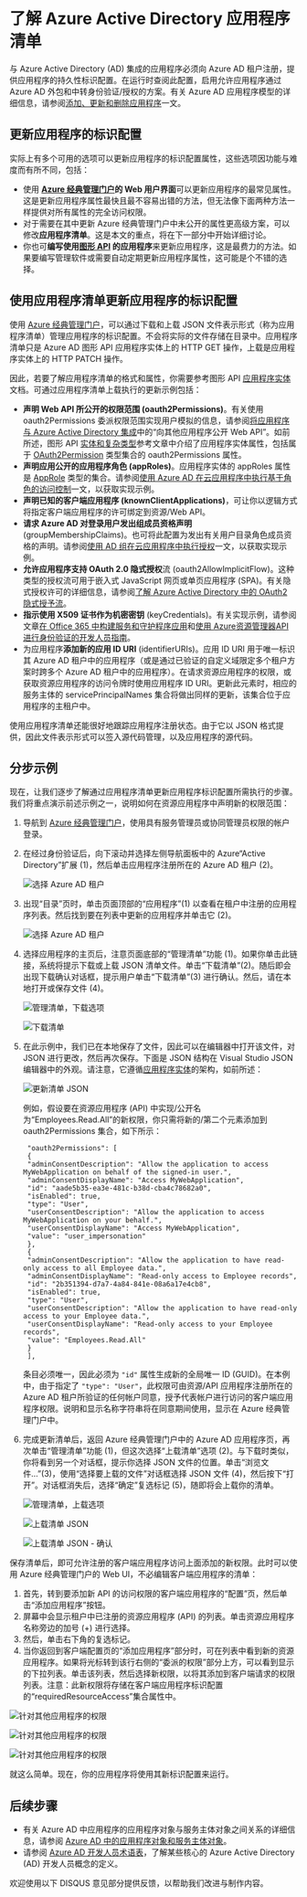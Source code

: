 <properties
    pageTitle="了解 Azure Active Directory 应用程序清单 | Azure"
    description="详细介绍 Azure Active Directory 应用程序清单，该清单表示 Azure AD 租户中的应用程序标识配置，并方便实现 OAuth 授权、许可体验和其他功能。"
    services="active-directory"
    documentationcenter=""
    author="bryanla"
    manager="mbaldwin"
    editor="" />
<tags
    ms.assetid="4804f3d4-0ff1-4280-b663-f8f10d54d184"
    ms.service="active-directory"
    ms.devlang="na"
    ms.topic="article"
    ms.tgt_pltfrm="na"
    ms.workload="identity"
    ms.date="02/08/2017"
    wacn.date="03/13/2017"
    ms.author="dkershaw;bryanla" />

# 了解 Azure Active Directory 应用程序清单
与 Azure Active Directory (AD) 集成的应用程序必须向 Azure AD 租户注册，提供应用程序的持久性标识配置。在运行时查阅此配置，启用允许应用程序通过 Azure AD 外包和中转身份验证/授权的方案。有关 Azure AD 应用程序模型的详细信息，请参阅[添加、更新和删除应用程序][ADD-UPD-RMV-APP]一文。

## 更新应用程序的标识配置
实际上有多个可用的选项可以更新应用程序的标识配置属性，这些选项因功能与难度而有所不同，包括：

- 使用 **[Azure 经典管理门户][AZURE-CLASSIC-PORTAL]的 Web 用户界面**可以更新应用程序的最常见属性。这是更新应用程序属性最快且最不容易出错的方法，但无法像下面两种方法一样提供对所有属性的完全访问权限。
- 对于需要在其中更新 Azure 经典管理门户中未公开的属性更高级方案，可以修改**应用程序清单**。这是本文的重点，将在下一部分中开始详细讨论。
- 你也可**编写使用[图形 API][GRAPH-API] 的应用程序**来更新应用程序，这是最费力的方法。如果要编写管理软件或需要自动定期更新应用程序属性，这可能是个不错的选择。

## 使用应用程序清单更新应用程序的标识配置
使用 [Azure 经典管理门户][AZURE-CLASSIC-PORTAL]，可以通过下载和上载 JSON 文件表示形式（称为应用程序清单）管理应用程序的标识配置。不会将实际的文件存储在目录中。应用程序清单只是 Azure AD 图形 API 应用程序实体上的 HTTP GET 操作，上载是应用程序实体上的 HTTP PATCH 操作。

因此，若要了解应用程序清单的格式和属性，你需要参考图形 API [应用程序实体][APPLICATION-ENTITY]文档。可通过应用程序清单上载执行的更新示例包括：

- **声明 Web API 所公开的权限范围 (oauth2Permissions)**。有关使用 oauth2Permissions 委派权限范围实现用户模拟的信息，请参阅[将应用程序与 Azure Active Directory 集成][INTEGRATING-APPLICATIONS-AAD]中的“向其他应用程序公开 Web API”。如前所述，图形 API [实体和复杂类型][APPLICATION-ENTITY]参考文章中介绍了应用程序实体属性，包括属于 [OAuth2Permission][APPLICATION-ENTITY-OAUTH2-PERMISSION] 类型集合的 oauth2Permissions 属性。
- **声明应用公开的应用程序角色 (appRoles)**。应用程序实体的 appRoles 属性是 [AppRole][APPLICATION-ENTITY-APP-ROLE] 类型的集合。请参阅[使用 Azure AD 在云应用程序中执行基于角色的访问控制][RBAC-CLOUD-APPS-AZUREAD]一文，以获取实现示例。
- **声明已知的客户端应用程序 (knownClientApplications)**，可让你以逻辑方式将指定客户端应用程序的许可绑定到资源/Web API。
- **请求 Azure AD 对登录用户发出组成员资格声明** (groupMembershipClaims)。也可将此配置为发出有关用户目录角色成员资格的声明。请参阅[使用 AD 组在云应用程序中执行授权][AAD-GROUPS-FOR-AUTHORIZATION]一文，以获取实现示例。
- **允许应用程序支持 OAuth 2.0 隐式授权**流 (oauth2AllowImplicitFlow)。这种类型的授权流可用于嵌入式 JavaScript 网页或单页应用程序 (SPA)。有关隐式授权许可的详细信息，请参阅[了解 Azure Active Directory 中的 OAuth2 隐式授予流][IMPLICIT-GRANT]。
- **指示使用 X509 证书作为机密密钥** (keyCredentials)。有关实现示例，请参阅文章[在 Office 365 中构建服务和守护程序应用][O365-SERVICE-DAEMON-APPS]和[使用 Azure资源管理器API 进行身份验证的开发人员指南][DEV-GUIDE-TO-AUTH-WITH-ARM]。
- 为应用程序**添加新的应用 ID URI** (identifierURIs)。应用 ID URI 用于唯一标识其 Azure AD 租户中的应用程序（或是通过已验证的自定义域限定多个租户方案时跨多个 Azure AD 租户中的应用程序）。在请求资源应用程序的权限，或获取资源应用程序的访问令牌时使用应用程序 ID URI。更新此元素时，相应的服务主体的 servicePrincipalNames 集合将做出同样的更新，该集合位于应用程序的主租户中。

使用应用程序清单还能很好地跟踪应用程序注册状态。由于它以 JSON 格式提供，因此文件表示形式可以签入源代码管理，以及应用程序的源代码。

## 分步示例
现在，让我们逐步了解通过应用程序清单更新应用程序标识配置所需执行的步骤。我们将重点演示前述示例之一，说明如何在资源应用程序中声明新的权限范围：

1. 导航到 [Azure 经典管理门户][AZURE-CLASSIC-PORTAL]，使用具有服务管理员或协同管理员权限的帐户登录。
2. 在经过身份验证后，向下滚动并选择左侧导航面板中的 Azure“Active Directory”扩展 (1)，然后单击应用程序注册所在的 Azure AD 租户 (2)。
   
    ![选择 Azure AD 租户][SELECT-AZURE-AD-TENANT]
3. 出现“目录”页时，单击页面顶部的“应用程序”(1) 以查看在租户中注册的应用程序列表。然后找到要在列表中更新的应用程序并单击它 (2)。
   
    ![选择 Azure AD 租户][SELECT-AZURE-AD-APP]
4. 选择应用程序的主页后，注意页面底部的“管理清单”功能 (1)。如果你单击此链接，系统将提示下载或上载 JSON 清单文件。单击“下载清单”(2)。随后即会出现下载确认对话框，提示用户单击“下载清单”(3) 进行确认。然后，请在本地打开或保存文件 (4)。
   
    ![管理清单，下载选项][MANAGE-MANIFEST-DOWNLOAD]  

   
    ![下载清单][DOWNLOAD-MANIFEST]
5. 在此示例中，我们已在本地保存了文件，因此可以在编辑器中打开该文件，对 JSON 进行更改，然后再次保存。下面是 JSON 结构在 Visual Studio JSON 编辑器中的外观。请注意，它遵循[应用程序实体][APPLICATION-ENTITY]的架构，如前所述：
   
    ![更新清单 JSON][UPDATE-MANIFEST]
   
    例如，假设要在资源应用程序 (API) 中实现/公开名为“Employees.Read.All”的新权限，你只需将新的/第二个元素添加到 oauth2Permissions 集合，如下所示：
   
        "oauth2Permissions": [
        {
        "adminConsentDescription": "Allow the application to access MyWebApplication on behalf of the signed-in user.",
        "adminConsentDisplayName": "Access MyWebApplication",
        "id": "aade5b35-ea3e-481c-b38d-cba4c78682a0",
        "isEnabled": true,
        "type": "User",
        "userConsentDescription": "Allow the application to access MyWebApplication on your behalf.",
        "userConsentDisplayName": "Access MyWebApplication",
        "value": "user_impersonation"
        },
        {
        "adminConsentDescription": "Allow the application to have read-only access to all Employee data.",
        "adminConsentDisplayName": "Read-only access to Employee records",
        "id": "2b351394-d7a7-4a84-841e-08a6a17e4cb8",
        "isEnabled": true,
        "type": "User",
        "userConsentDescription": "Allow the application to have read-only access to your Employee data.",
        "userConsentDisplayName": "Read-only access to your Employee records",
        "value": "Employees.Read.All"
        }
        ],
   
    条目必须唯一，因此必须为 `"id"` 属性生成新的全局唯一 ID (GUID)。在本例中，由于指定了 `"type": "User"`，此权限可由资源/API 应用程序注册所在的 Azure AD 租户所验证的任何帐户同意，授予代表帐户进行访问的客户端应用程序权限。说明和显示名称字符串将在同意期间使用，显示在 Azure 经典管理门户中。
6. 完成更新清单后，返回 Azure 经典管理门户中的 Azure AD 应用程序页，再次单击“管理清单”功能 (1)，但这次选择“上载清单”选项 (2)。与下载时类似，你将看到另一个对话框，提示你选择 JSON 文件的位置。单击“浏览文件...”(3)，使用“选择要上载的文件”对话框选择 JSON 文件 (4)，然后按下“打开”。对话框消失后，选择“确定”复选标记 (5)，随即将会上载你的清单。
   
    ![管理清单，上载选项][MANAGE-MANIFEST-UPLOAD]
   
    ![上载清单 JSON][UPLOAD-MANIFEST]
   
    ![上载清单 JSON - 确认][UPLOAD-MANIFEST-CONFIRM]  


保存清单后，即可允许注册的客户端应用程序访问上面添加的新权限。此时可以使用 Azure 经典管理门户的 Web UI，不必编辑客户端应用程序的清单：

1. 首先，转到要添加新 API 的访问权限的客户端应用程序的“配置”页，然后单击“添加应用程序”按钮。
2. 屏幕中会显示租户中已注册的资源应用程序 (API) 的列表。单击资源应用程序名称旁边的加号 (+) 进行选择。
3. 然后，单击右下角的复选标记。
4. 当你返回到客户端配置页的“添加应用程序”部分时，可在列表中看到新的资源应用程序。如果将光标转到该行右侧的“委派的权限”部分上方，可以看到显示的下拉列表。单击该列表，然后选择新权限，以将其添加到客户端请求的权限列表。注意：此新权限将存储在客户端应用程序标识配置的“requiredResourceAccess”集合属性中。

![针对其他应用程序的权限][PERMS-TO-OTHER-APPS]

![针对其他应用程序的权限][PERMS-SELECT-APP]

![针对其他应用程序的权限][PERMS-SELECT-PERMS]

就这么简单。现在，你的应用程序将使用其新标识配置来运行。

## 后续步骤
- 有关 Azure AD 中应用程序的应用程序对象与服务主体对象之间关系的详细信息，请参阅 [Azure AD 中的应用程序对象和服务主体对象][AAD-APP-OBJECTS]。
- 请参阅 [Azure AD 开发人员术语表][AAD-DEVELOPER-GLOSSARY]，了解某些核心的 Azure Active Directory (AD) 开发人员概念的定义。

欢迎使用以下 DISQUS 意见部分提供反馈，以帮助我们改进与制作内容。

<!--Image references-->
[DOWNLOAD-MANIFEST]: ./media/active-directory-application-manifest/download-manifest.png
[MANAGE-MANIFEST-DOWNLOAD]: ./media/active-directory-application-manifest/manage-manifest-download.png
[MANAGE-MANIFEST-UPLOAD]: ./media/active-directory-application-manifest/manage-manifest-upload.png
[PERMS-SELECT-APP]: ./media/active-directory-application-manifest/portal-perms-select-app.png
[PERMS-SELECT-PERMS]: ./media/active-directory-application-manifest/portal-perms-select-perms.png
[PERMS-TO-OTHER-APPS]: ./media/active-directory-application-manifest/portal-perms-to-other-apps.png
[SELECT-AZURE-AD-APP]: ./media/active-directory-application-manifest/select-azure-ad-application.png
[SELECT-AZURE-AD-TENANT]: ./media/active-directory-application-manifest/select-azure-ad-tenant.png
[UPDATE-MANIFEST]: ./media/active-directory-application-manifest/update-manifest.png
[UPLOAD-MANIFEST]: ./media/active-directory-application-manifest/upload-manifest.png
[UPLOAD-MANIFEST-CONFIRM]: ./media/active-directory-application-manifest/upload-manifest-confirm.png

<!--article references -->
[AAD-APP-OBJECTS]: /documentation/articles/active-directory-application-objects/
[AAD-DEVELOPER-GLOSSARY]: /documentation/articles/active-directory-dev-glossary/
[AAD-GROUPS-FOR-AUTHORIZATION]: http://www.dushyantgill.com/blog/2014/12/10/authorization-cloud-applications-using-ad-groups/
[ADD-UPD-RMV-APP]: /documentation/articles/active-directory-integrating-applications/
[APPLICATION-ENTITY]: https://msdn.microsoft.com/Library/Azure/Ad/Graph/api/entity-and-complex-type-reference#application-entity
[APPLICATION-ENTITY-APP-ROLE]: https://msdn.microsoft.com/Library/Azure/Ad/Graph/api/entity-and-complex-type-reference#approle-type
[APPLICATION-ENTITY-OAUTH2-PERMISSION]: https://msdn.microsoft.com/Library/Azure/Ad/Graph/api/entity-and-complex-type-reference#oauth2permission-type
[AZURE-CLASSIC-PORTAL]: https://manage.windowsazure.cn
[DEV-GUIDE-TO-AUTH-WITH-ARM]: http://www.dushyantgill.com/blog/2015/05/23/developers-guide-to-auth-with-azure-resource-manager-api/
[GRAPH-API]: /documentation/articles/active-directory-graph-api/
[IMPLICIT-GRANT]: /documentation/articles/active-directory-dev-understanding-oauth2-implicit-grant/
[INTEGRATING-APPLICATIONS-AAD]: /documentation/articles/active-directory-integrating-applications/
[O365-PERM-DETAILS]: https://msdn.microsoft.com/office/office365/HowTo/application-manifest
[O365-SERVICE-DAEMON-APPS]: https://msdn.microsoft.com/office/office365/howto/building-service-apps-in-office-365
[RBAC-CLOUD-APPS-AZUREAD]: http://www.dushyantgill.com/blog/2014/12/10/roles-based-access-control-in-cloud-applications-using-azure-ad/

<!---HONumber=Mooncake_0306_2017-->
<!---Update_Description: update meta properties -->
